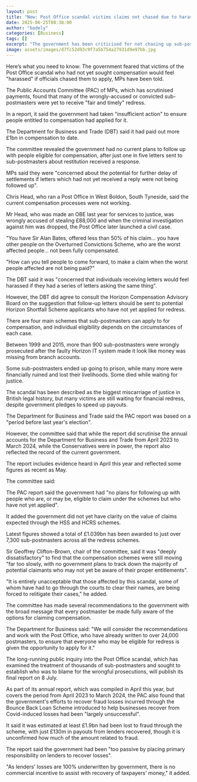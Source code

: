 ```yaml
---
layout: post
title: "New: Post Office scandal victims claims not chased due to harassment fears"
date: 2025-06-25T08:38:00
author: "badely"
categories: [Business]
tags: []
excerpt: "The government has been criticised for not chasing up sub-postmasters to apply for compensation"
image: assets/images/d7fc52d93c9f7a5b754a27931d9e97bb.jpg
---
```


Here’s what you need to know: The government feared that victims of the Post Office scandal who had not yet sought compensation would feel "harassed" if officials chased them to apply, MPs have been told.

The Public Accounts Committee (PAC) of MPs, which has scrutinised payments, found that many of the wrongly-accused or convicted sub-postmasters were yet to receive "fair and timely" redress.

In a report, it said the government had taken "insufficient action" to ensure people entitled to compensation had applied for it.

The Department for Business and Trade (DBT) said it had paid out more £1bn in compensation to date.

The committee revealed the government had no current plans to follow up with people eligible for compensation, after just one in five letters sent to sub-postmasters about restitution received a response.

MPs said they were "concerned about the potential for further delay of settlements if letters which had not yet received a reply were not being followed up".

Chris Head, who ran a Post Office in West Boldon, South Tyneside, said the current compensation processes were not working.

Mr Head, who was made an OBE last year for services to justice, was wrongly accused of stealing £88,000 and when the criminal investigation against him was dropped, the Post Office later launched a civil case.

"You have Sir Alan Bates, offered less than 50% of his claim… you have other people on the Overturned Convictions Scheme, who are the worst affected people... not been fully compensated.  

"How can you tell people to come forward, to make a claim when the worst people affected are not being paid?"

The DBT said it was "concerned that individuals receiving letters would feel harassed if they had a series of letters asking the same thing".

However, the DBT did agree to consult the Horizon Compensation Advisory Board on the suggestion that follow-up letters should be sent to potential Horizon Shortfall Scheme applicants who have not yet applied for redress.

There are four main schemes that sub-postmasters can apply to for compensation, and individual eligibility depends on the circumstances of each case.

Between 1999 and 2015, more than 900 sub-postmasters were wrongly prosecuted after the faulty Horizon IT system made it look like money was missing from branch accounts.

Some sub-postmasters ended up going to prison, while many more were financially ruined and lost their livelihoods. Some died while waiting for justice.

The scandal has been described as the biggest miscarriage of justice in British legal history, but many victims are still waiting for financial redress, despite government pledges to speed up payouts.

The Department for Business and Trade said the PAC report was based on a "period before last year's election".

However, the committee said that while the report did scrutinise the annual accounts for the Department for Business and Trade from April 2023 to March 2024, while the Conservatives were in power, the report also reflected the record of the current government.

The report includes evidence heard in April this year and reflected some figures as recent as May.

The committee said:

The PAC report said the government had "no plans for following up with people who are, or may be, eligible to claim under the schemes but who have not yet applied".

It added the government did not yet have clarity on the value of claims expected through the HSS and HCRS schemes.

Latest figures showed a total of £1.039bn has been awarded to just over 7,300 sub-postmasters across all the redress schemes.

Sir Geoffrey Clifton-Brown, chair of the committee, said it was "deeply dissatisfactory" to find that the compensation schemes were still moving "far too slowly, with no government plans to track down the majority of potential claimants who may not yet be aware of their proper entitlements".

"It is entirely unacceptable that those affected by this scandal, some of whom have had to go through the courts to clear their names, are being forced to relitigate their cases," he added.

The committee has made several recommendations to the government with the broad message that every postmaster be made fully aware of the options for claiming compensation.

The Department for Business said: "We will consider the recommendations and work with the Post Office, who have already written to over 24,000 postmasters, to ensure that everyone who may be eligible for redress is given the opportunity to apply for it." 

The long-running public inquiry into the Post Office scandal, which has examined the treatment of thousands of sub-postmasters and sought to establish who was to blame for the wrongful prosecutions, will publish its final report on 8 July.

As part of its annual report, which was compiled in April this year, but covers the period from April 2023 to March 2024, the PAC also found that the government's efforts to recover fraud losses incurred through the Bounce Back Loan Scheme introduced to help businesses recover from Covid-induced losses had been "largely unsuccessful".

It said it was estimated at least £1.9bn had been lost to fraud through the scheme, with just £130m in payouts from lenders recovered, though it is unconfirmed how much of the amount related to fraud.

The report said the government had been "too passive by placing primary responsibility on lenders to recover losses".

"As lenders' losses are 100% underwritten by government, there is no commercial incentive to assist with recovery of taxpayers' money," it added.

